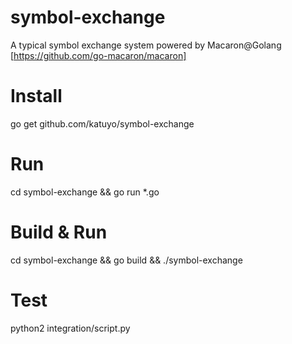 # symbol-exchange
A typical symbol exchange system powered by Macaron@Golang [https://github.com/go-macaron/macaron]

# Install
go get github.com/katuyo/symbol-exchange

# Run
cd symbol-exchange &&
go run *.go

# Build & Run
cd symbol-exchange &&
go build &&
./symbol-exchange

# Test
python2 integration/script.py
